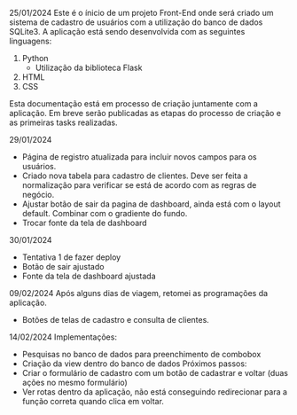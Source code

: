 25/01/2024
Este é o ínicio de um projeto Front-End onde será criado um sistema de cadastro de usuários com a utilização do banco de dados SQLite3.
A aplicação está sendo desenvolvida com as seguintes linguagens:
1. Python
    * Utilização da biblioteca Flask
2. HTML
3. CSS

Esta documentação está em processo de criação juntamente com a aplicação. Em breve serão publicadas as etapas do processo de criação e as primeiras tasks realizadas.

29/01/2024
 - Página de registro atualizada para incluir novos campos para os usuários.
 - Criado nova tabela para cadastro de clientes. Deve ser feita a normalização para verificar se está de acordo com as regras de negócio.
 - Ajustar botão de sair da pagina de dashboard, ainda está com o layout default. Combinar com o gradiente do fundo.
 - Trocar fonte da tela de dashboard

30/01/2024
 - Tentativa 1 de fazer deploy
 - Botão de sair ajustado
 - Fonte da tela de dashboard ajustada

09/02/2024
Após alguns dias de viagem, retomei as programações da aplicação. 
 - Botões de telas de cadastro e consulta de clientes.

14/02/2024
Implementações:
 - Pesquisas no banco de dados para preenchimento de combobox
 - Criação da view dentro do banco de dados
Próximos passos:
 - Criar o formulário de cadastro com um botão de cadastrar e voltar (duas ações no mesmo formulário)
 - Ver rotas dentro da aplicação, não está conseguindo redirecionar para a função correta quando clica em voltar. 